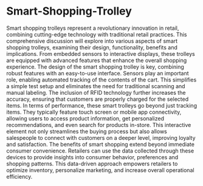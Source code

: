 # Smart-Shopping-Trolley

Smart shopping trolleys represent a revolutionary innovation in retail, combining cutting-edge technology with traditional retail practices. This comprehensive discussion will explore into various aspects of smart shopping trolleys, examining their design, functionality, benefits and implications. From embedded sensors to interactive displays, these trolleys are equipped with advanced features that enhance the overall shopping experience. The design of the smart shopping trolley is key, combining robust features with an easy-to-use interface. Sensors play an important role, enabling automated tracking of the contents of the cart. This simplifies a simple test setup and eliminates the need for traditional scanning and manual labeling. The inclusion of RFID technology further increases the accuracy, ensuring that customers are properly charged for the selected items. In terms of performance, these smart trolleys go beyond just tracking items. They typically feature touch screen or mobile app connectivity, allowing users to access product information, get personalized recommendations, and even search for products in-store. This interactive element not only streamlines the buying process but also allows salespeople to connect with customers on a deeper level, improving loyalty and satisfaction. The benefits of smart shopping extend beyond immediate consumer convenience. Retailers can use the data collected through these devices to provide insights into consumer behavior, preferences and shopping patterns. This data-driven approach empowers retailers to optimize inventory, personalize marketing, and increase overall operational efficiency.
